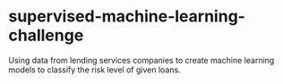 # supervised-machine-learning-challenge
Using data from lending services companies to create machine learning models to classify the risk level of given loans.
